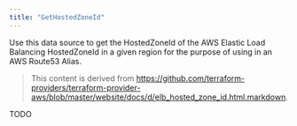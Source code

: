 ```yaml
---
title: "GetHostedZoneId"
---
```


<!-- WARNING: this file was generated by the Pulumi Terraform Bridge (tfgen) Tool. -->
<!-- Do not edit by hand unless you're certain you know what you are doing! -->

<style>
  table td p { margin-top: 0; margin-bottom: 0; }
</style>

Use this data source to get the HostedZoneId of the AWS Elastic Load Balancing HostedZoneId
in a given region for the purpose of using in an AWS Route53 Alias.

> This content is derived from https://github.com/terraform-providers/terraform-provider-aws/blob/master/website/docs/d/elb_hosted_zone_id.html.markdown.


TODO

